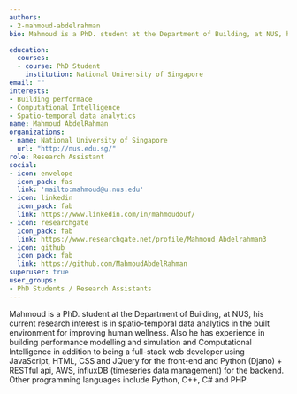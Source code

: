 ```yaml
---
authors:
- 2-mahmoud-abdelrahman
bio: Mahmoud is a PhD. student at the Department of Building, at NUS, his current research interest is in spatio-temporal data analytics in the built environment for improving human wellness in the built enviroment. also he has experience in building performance modelling and simulation and Computational Intelligence.

education:
  courses:
  - course: PhD Student
    institution: National University of Singapore
email: ""
interests:
- Building performace
- Computational Intelligence
- Spatio-temporal data analytics
name: Mahmoud AbdelRahman
organizations:
- name: National University of Singapore
  url: "http://nus.edu.sg/"
role: Research Assistant
social:
- icon: envelope
  icon_pack: fas
  link: 'mailto:mahmoud@u.nus.edu'
- icon: linkedin
  icon_pack: fab
  link: https://www.linkedin.com/in/mahmoudouf/
- icon: researchgate
  icon_pack: fab
  link: https://www.researchgate.net/profile/Mahmoud_Abdelrahman3
- icon: github
  icon_pack: fab
  link: https://github.com/MahmoudAbdelRahman
superuser: true
user_groups:
- PhD Students / Research Assistants
---
```


Mahmoud is a PhD. student at the Department of Building, at NUS, his current research interest is in spatio-temporal data analytics in the built environment for improving human wellness. Also he has experience in building performance modelling and simulation and Computational Intelligence in addition to being a full-stack web developer using JavaScript, HTML, CSS and JQuery for the front-end and Python (Djano) + RESTful api, AWS, influxDB (timeseries data management) for the backend. Other programming languages include Python, C++, C# and PHP. 


